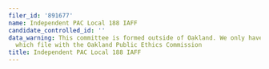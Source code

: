 ```yaml
---
filer_id: '891677'
name: Independent PAC Local 188 IAFF
candidate_controlled_id: ''
data_warning: This committee is formed outside of Oakland. We only have data on committees
  which file with the Oakland Public Ethics Commission
title: Independent PAC Local 188 IAFF
---
```


